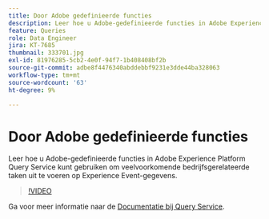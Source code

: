 ```yaml
---
title: Door Adobe gedefinieerde functies
description: Leer hoe u Adobe-gedefinieerde functies in Adobe Experience Platform Query Service kunt gebruiken om veelvoorkomende bedrijfsgerelateerde taken uit te voeren op Experience Event-gegevens.
feature: Queries
role: Data Engineer
jira: KT-7685
thumbnail: 333701.jpg
exl-id: 81976285-5cb2-4e0f-94f7-1b408408bf2b
source-git-commit: adbe8f4476340abddebbf9231e3dde44ba328063
workflow-type: tm+mt
source-wordcount: '63'
ht-degree: 9%

---
```


# Door Adobe gedefinieerde functies

Leer hoe u Adobe-gedefinieerde functies in Adobe Experience Platform Query Service kunt gebruiken om veelvoorkomende bedrijfsgerelateerde taken uit te voeren op Experience Event-gegevens.

>[!VIDEO](https://video.tv.adobe.com/v/333701?quality=12&learn=on)

Ga voor meer informatie naar de [Documentatie bij Query Service](https://experienceleague.adobe.com/docs/experience-platform/query/home.html?lang=nl).
